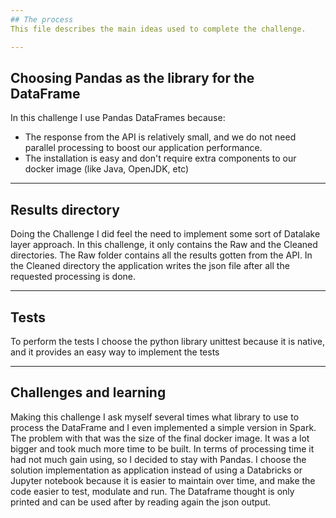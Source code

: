 ```yaml
---
## The process
This file describes the main ideas used to complete the challenge.

---
```

## Choosing Pandas as the library for the DataFrame
In this challenge I use Pandas DataFrames because:
- The response from the API is relatively small, and we do not need parallel processing to boost our application performance.
- The installation is easy and don't require extra components to our docker image (like Java, OpenJDK, etc)

---
## Results directory
Doing the Challenge I did feel the need to implement some sort of Datalake layer approach. 
In this challenge, it only contains the Raw and the Cleaned directories. The Raw folder contains all the results gotten from the API.
In the Cleaned directory the application writes the json file after all the requested processing is done.

---
## Tests
To perform the tests I choose the python library unittest because it is native, and it provides an easy way to implement the tests

---
## Challenges and learning
Making this challenge I ask myself several times what library to use to process the DataFrame and I even implemented a simple version in Spark.
The problem with that was the size of the final docker image. It was a lot bigger and took much more time to be built.
In terms of processing time it had not much gain using, so I decided to stay with Pandas.
I choose the solution implementation as application instead of using a Databricks or Jupyter notebook because it is easier to maintain over time,
and make the code easier to test, modulate and run.
The Dataframe thought is only printed and can be used after by reading again the json output.